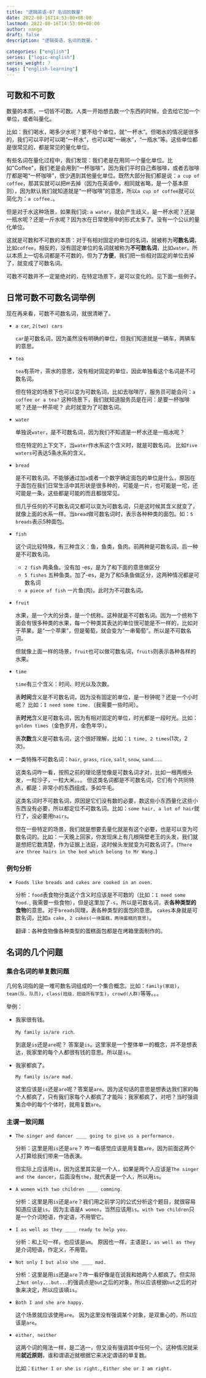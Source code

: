 ```yaml
---
title: "逻辑英语-07 名词的数量"
date: 2022-08-16T14:53:00+08:00
lastmod: 2022-08-16T14:53:00+08:00
author: nange
draft: false
description: "逻辑英语，名词的数量。"

categories: ["english"]
series: ["logic-english"]
series_weight: 7
tags: ["english-learning"]
---
```


## 可数和不可数

数量的本质，一切皆不可数。人类一开始想去数一个东西的时候，会去给它加一个单位，或者叫量化。

比如：我们喝水，喝多少水呢？要不给个单位，就“一杯水”。但喝水的情况是很多的，我们可以平时可以喝“一杯水”，也可以喝“一碗水”，“一瓶水”等。这些单位都是很常见的，都是常见的量化单位。

有些名词在量化过程中，我们发现：我们老是在用同一个量化单位。比如"Coffee"，我们老是会用到“一杯咖啡”，因为我们平时自己煮咖啡，或者去咖啡厅都是喝“一杯咖啡”，很少遇到其他量化单位。既然大部分我们都是说：`a cup of coffee`，那其实就可以把`杯`去掉（因为在英语中，相同就省略，是一个基本原则），因为默认我们就知道就是“一杯咖啡”的意思，所以`a cup of coffee`就可以简化为：`a coffee.`。

但是对于水这种场景，如果我们说: `a water`，就会产生歧义，是一杯水呢？还是一瓶水呢？还是一斤水呢？因为水在日常使用中的形式太多了。没有一个公认的量化单位。

这就是可数和不可数的本质：对于有相对固定的单位的名词，就被称为**可数名词**，比如`coffee`，相反的，没有固定单位的名词就被称为**不可数名词**，比如`water`。所以本质上一切名词都是不可数的，但为了**方便**，我们把一些相对固定的单位去掉了，就变成了可数名词。

可数不可数并不一定是绝对的，在特定场景下，是可以变化的。见下面一些例子。



## 日常可数不可数名词举例

现在再来看，可数不可数名词，就很清晰了。

* `a car`, `2(two) cars`  

  `car`是可数名词，因为虽然没有明确的单位，但我们知道就是一辆车，两辆车的意思。

* `tea` 

  `tea`有茶叶，茶水的意思，没有相对固定的单位，因此单独看这个名词是不可数名词。

  但在特定的场景下也可以变为可数名词，比如去咖啡厅，服务员可能会问：`a coffee or a tea?` 这种场景下，我们就知道服务员是在问：是要一杯咖啡呢？还是一杯茶呢？ 此时就变为了可数名词。

* `water` 

  单独说`water`，是不可数名词，因为我们不知道是一杯水还是一瓶水呢？ 

  但在特定的上下文下，当`water`作水系这个含义时，就是可数名词。 比如`five waters`可表达5条水系的含义。

* `bread`

  是不可数名词。不能够通过加`a`或者一个数字确定面包的单位是什么，原因在于面包在我们日常生活中其形状是很多种的，可能是一片，也可能是一坨，还可能是一条，这些都是可能的而且都很常见。

  但几乎任何的不可数名词又都可以变为可数名词，只是这时候其含义就变了，就像上面的水系一样。当`bread`做可数名词时，表示各种种类的面包。如：`5 breads`表示5种面包。

* `fish`

  这个词比较特殊，有三种含义：鱼，鱼类，鱼肉。前两种是可数名词，后一种是不可数名词。

  * `2 fish`  两条鱼。没有加 -es，是为了和下面的意思做区分
  * `5 fishes` 五种鱼类。加了-es，是为了和5条鱼做区分，这两种情况都是可数名词
  * `a piece of fish` 一片鱼(肉)。此时为不可数名词。

* `fruit`

  水果，是一个大的分类，是一个统称。这种就是不可数名词。因为一个统称下面会有很多种类的水果，每一个种类其表达的单位很可能是不一样的，比如对于苹果，是“一个苹果”，但是葡萄，就会变为“一串葡萄”。所以是不可数名词。

  但就像上面一样的场景，`fruit`也可以做可数名词，`fruits`则表示各种各样的水果。

* `time` 

  `time`有三个含义：时间、时光以及次数。

  表**时间**含义是不可数名词，因为没有固定的单位，是一秒钟呢？还是一个小时呢？ 比如：`I need some time.`（我需要一些时间）。

  表**时光**含义是可数名词，因为有相对固定的单位，时光都是一段时光。比如：`golden times`（金色岁月，金色年华）。

  表**次数**含义是可数名词，这个很好理解，比如：`1 time, 2 times`(1次，2次)。

* 一类特殊不可数名词：`hair`, `grass`, `rice`, `salt`, `snow`, `sand`......

  这类名词咋一看，按照之前的理论感觉像是可数名词才对，比如一根两根头发，一粒沙子，一粒大米。。。 但这类名词都是不可数名词，它们有个共同特点，都是：非常小的东西组成，多如牛毛。 

  这类名词时不可数名词，原因是它们没有数的必要，数这些小东西量化这些小东西没有必要，所以都定位不可数名词。比如：`some hair, a lot of hair`就行了，没必要用`hairs`。

  但在一些特定的场景，我们就是想要去量化就是有这个必要，也是可以变为可数名词的。比如：一天晚上回家，你发现床上有几根隔壁老王的头发，我们就是想把它数清楚，作为证据上法庭，这时候头发就变为可数名词了。(`There are three hairs in the bed which belong to Mr Wang.`)

###  例句分析

* `Foods like breads and cakes are cooked in an oven.`

  分析：`food`表食物分类这个含义时应该是不可数的（比如：`I need some food.`, 我需要一些食物），但是这里加了`-s`，所以是可数名词，表**各种类型的食物**的意思。对于`breads`同理，表各种类型的面包的意思。 `cakes`本身就是可数名词，比如`a cake, 2 cakes(一块蛋糕，两块蛋糕的意思)`。

  翻译：各种食物像各种类型的蛋糕面包都是在烤箱里面制作的。



## 名词的几个问题

### 集合名词的单复数问题

几何名词指的是一堆可数名词组成的一个集合概念。比如：`family(家庭)`，`team(队，队员)`，`class(班级，班级所有学生)`，`crowd(人群)`等等。。。

举例：

* 我家很有钱。

  `My family is/are rich`. 

  到底是`is`还是`are`呢？ 答案是`is`。这里家是一个整体单一的概念，并不是想表达，我家里的每个人都很有钱的意思。所以是`is`。

* 我家都疯了。

  `My family is/are mad.`

  这里应该是`is`还是`are`呢？答案是`are`。因为这句话的意思是想表达我们家的每个人都疯了，只有我们家每个人都疯了才能叫：我家都疯了，对吧？当时强调集合中的每个个体时，就用复数`are`。

### 主谓一致问题

* `The singer and dancer ____ going to give us a performance.`

  分析：这里是用`is`还是`are`？ 咋一看感觉应该是用复数`are`，因为前面这两个人打算给我们带来一场表演。

  但实际上应该用`is`，因为这里其实是一个人，如果是两个人应该是`The singer and the dancer`，后面没有`the`，就代表是一个人，所以用`is`。

* `A women with two children ____ comming.`

  分析：这里是用`is`还是`are`？我们用之前学习的公式分析这个题目，就很容易知道应该是`is`。因为主语是`A women`，当然应该用`is`。`with two children`只是一个介词短语，作定语，不用管它。

* `I as well as they ____ ready to help you.`

  分析：和上句一样，也应该是`am`。 原因也一样，主语是`I`，`as well as they`是介词短语，作定义，不用管。

* `Not only I but also she ____ mad.`

  分析：这里是用`is`还是`are`？咋一看好像是在说我和她两个人都疯了。但实际上`Not only...but...`的强调点是`but`之后的对象，所以应该根据`but`之后的对象来决定，所以应该填`is`。

* `Both I and she are happy.`

  这个场景就应该使用`are`。 因为这里没有强调某个对象，是双重心的，所以应该是`are`。

* `either, neither`

  这两个词的用法一样，是二选一，但又没有强调其中任何一个。这种情况就采用**就近原则**，谁和谓语近就根据它来决定谓语的单复数。

  比如：`Either I or she is right.`,  `Either she or I am right.`